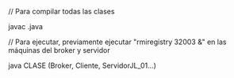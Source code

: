 // Para compilar todas las clases

javac .java

// Para ejecutar, previamente ejecutar "rmiregistry 32003 &" en las máquinas del broker y servidor

java CLASE (Broker, Cliente, ServidorJL_01...)
